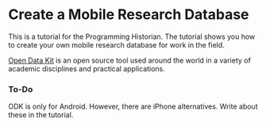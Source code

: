 # Create a Mobile Research Database
This is a tutorial for the Programming Historian. The tutorial shows you how to create your own mobile research database for work in the field.

[Open Data Kit](https://opendatakit.org/) is an open source tool used around the world in a variety of academic disciplines and practical applications.

### To-Do
ODK is only for Android. However, there are iPhone alternatives. Write about these in the tutorial.
